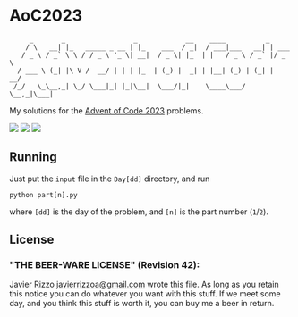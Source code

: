 # AoC2023

```
     _       _                 _            __    ____          _
    / \   __| |_   _____ _ __ | |_    ___  / _|  / ___|___   __| | ___
   / _ \ / _` \ \ / / _ \ '_ \| __|  / _ \| |_  | |   / _ \ / _` |/ _ \
  / ___ \ (_| |\ V /  __/ | | | |_  | (_) |  _| | |__| (_) | (_| |  __/
 /_/   \_\__,_| \_/ \___|_| |_|\__|  \___/|_|    \____\___/ \__,_|\___|

```

My solutions for the [Advent of Code 2023](https://adventofcode.com/2023)
problems.

![](https://img.shields.io/badge/day%20📅-19-blue)
![](https://img.shields.io/badge/stars%20⭐-24-yellow)
![](https://img.shields.io/badge/days%20completed-12-red)

## Running

Just put the `input` file in the `Day[dd]` directory, and run

```
python part[n].py
```

where `[dd]` is the day of the problem, and `[n]` is the part number (`1`/`2`).

## License

### "THE BEER-WARE LICENSE" (Revision 42):

Javier Rizzo <javierrizzoa@gmail.com> wrote this file. As long as you retain
this notice you can do whatever you want with this stuff. If we meet some day,
and you think this stuff is worth it, you can buy me a beer in return.
